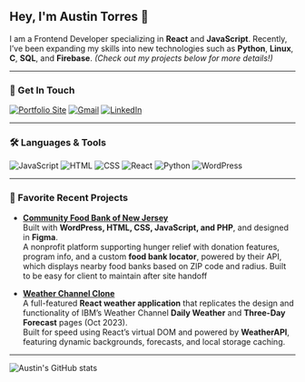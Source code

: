 ## Hey, I'm Austin Torres 👋

I am a Frontend Developer specializing in **React** and **JavaScript**. Recently, I’ve been expanding my skills into new technologies such as **Python**, **Linux**, **C**, **SQL**, and **Firebase**. *(Check out my projects below for more details!)*

---

### 🚀 Get In Touch

<a href="https://austintorres578.github.io/Web-dev-portfolio/"><img alt="Portfolio Site" src="https://img.shields.io/badge/website-000000?style=for-the-badge&logo=About.me&logoColor=white"/></a>
<a href="mailto:austintorres578@gmail.com"><img alt="Gmail" src="https://img.shields.io/badge/Gmail-D14836?style=for-the-badge&logo=gmail&logoColor=white"/></a>
<a href="https://www.linkedin.com/in/austin-torres-55696420a/"><img alt="LinkedIn" src="https://img.shields.io/badge/LinkedIn-0077B5?style=for-the-badge&logo=linkedin&logoColor=white"/></a>

---

### 🛠️ Languages & Tools

<img alt="JavaScript" src="https://img.shields.io/badge/JavaScript-323330?style=for-the-badge&logo=javascript&logoColor=F7DF1E"/> <img alt="HTML" src="https://img.shields.io/badge/HTML5-E34F26?style=for-the-badge&logo=html5&logoColor=white"/> <img alt="CSS" src="https://img.shields.io/badge/CSS3-1572B6?style=for-the-badge&logo=css3&logoColor=white"/> <img alt="React" src="https://img.shields.io/badge/React-20232A?style=for-the-badge&logo=react&logoColor=61DAFB"/> <img alt="Python" src="https://img.shields.io/badge/Python-3776AB?style=for-the-badge&logo=python&logoColor=white"/> <img alt="WordPress" src="https://img.shields.io/badge/WordPress-21759B?style=for-the-badge&logo=wordpress&logoColor=white"/>

---

### 🧱 Favorite Recent Projects

- **[Community Food Bank of New Jersey](https://cfbnj.org/)**  
  Built with **WordPress, HTML, CSS, JavaScript, and PHP**, and designed in **Figma**.  
  A nonprofit platform supporting hunger relief with donation features, program info, and a custom **food bank locator**, powered by their API, which displays nearby food banks based on ZIP code and radius.
  Built to be easy for client to maintain after site handoff

- **[Weather Channel Clone](https://github.com/austintorres578/React-weather-app)**  
  A full-featured **React weather application** that replicates the design and functionality of IBM’s Weather Channel **Daily Weather** and **Three-Day Forecast** pages (Oct 2023).  
  Built for speed using React’s virtual DOM and powered by **WeatherAPI**, featuring dynamic backgrounds, forecasts, and local storage caching.

---

![Austin's GitHub stats](https://github-readme-stats.vercel.app/api?username=austintorres578&show_icons=true&theme=nightowl&commits_year=2025)


